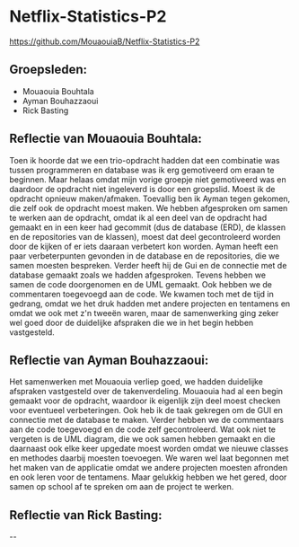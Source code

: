 # Netflix-Statistics-P2
https://github.com/MouaouiaB/Netflix-Statistics-P2

## Groepsleden:
* Mouaouia Bouhtala
* Ayman Bouhazzaoui 
* Rick Basting 

## Reflectie van Mouaouia Bouhtala:
Toen ik hoorde dat we een trio-opdracht hadden dat een combinatie was tussen programmeren en database was ik erg gemotiveerd om eraan te beginnen. Maar helaas omdat mijn vorige groepje niet gemotiveerd was en daardoor de opdracht niet ingeleverd is door een groepslid. Moest ik de opdracht opnieuw maken/afmaken. Toevallig ben ik Ayman tegen gekomen, die zelf ook de opdracht moest maken. We hebben afgesproken om samen te werken aan de opdracht, omdat ik al een deel van de opdracht had gemaakt en in een keer had gecommit (dus de database (ERD), de klassen en de repositories van de klassen), moest dat deel gecontroleerd worden door de kijken of er iets daaraan verbetert kon worden. Ayman heeft een paar verbeterpunten gevonden in de database en de repositories, die we samen moesten bespreken. Verder heeft hij de Gui en de connectie met de database gemaakt zoals we hadden afgesproken. Tevens hebben we samen de code doorgenomen en de UML gemaakt. Ook hebben we de commentaren toegevoegd aan de code. We kwamen toch met de tijd in gedrang, omdat we het druk hadden met andere projecten en tentamens en omdat we ook met z'n tweeën waren, maar de samenwerking ging zeker wel goed door de duidelijke afspraken die we in het begin hebben vastgesteld.

## Reflectie van Ayman Bouhazzaoui:
Het samenwerken met Mouaouia verliep goed, we hadden duidelijke afspraken vastgesteld over de takenverdeling. Mouaouia had al een begin gemaakt voor de opdracht, waardoor ik eigenlijk zijn deel moest checken voor eventueel verbeteringen. Ook heb ik de taak gekregen om de GUI en connectie met de database te maken. Verder hebben we de commentaars aan de code toegevoegd en de code zelf gecontroleerd. Wat ook niet te vergeten is de UML diagram, die we ook samen hebben gemaakt en die daarnaast ook elke keer upgedate moest worden omdat we nieuwe classes en methodes daarbij moesten toevoegen. We waren wel laat begonnen met het maken van de applicatie omdat we andere projecten moesten afronden en ook leren voor de tentamens. Maar gelukkig hebben we het gered, door samen op school af te spreken om aan de project te werken.

## Reflectie van Rick Basting:
--
